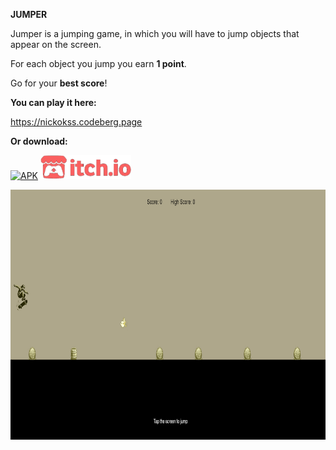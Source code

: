 __JUMPER__

Jumper is a jumping game, in which you will have to jump objects that appear on the screen.

For each object you jump you earn __1 point__.

Go for your __best score__!

__You can play it here:__ 

https://nickokss.codeberg.page

__Or download:__

[<img src="https://github.com/nickokss/jumper/blob/main/website/src/img/apk_icon.png" alt="APK" height="41">](https://github.com/nickokss/jumper/releases/latest/download/jumper-2.0.apk)
[<img src="https://github.com/nickokss/jumper/blob/main/website/src/img/itchio.png" alt="ITCHIO" height="38">](https://nickokss.itch.io/jumper)

<img src="https://github.com/nickokss/jumper/blob/main/website/src/img/captura.png" alt="INGAME" height="400">

